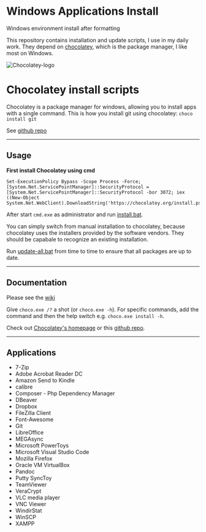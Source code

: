 # Windows Applications Install
Windows environment install after formatting

This repository contains installation and update scripts, I use in my daily work.
They depend on [chocolatey](http://chocolatey.org/), which is the package manager, I like most on Windows.

![Chocolatey-logo](https://chocolatey.org/content/images/logo_square.svg "Logo")


# Chocolatey install scripts
Chocolatey is a package manager for windows, allowing you to install apps with a single command. This is how you install git using chocolatey: ```choco install git```

See [github repo](https://github.com/chocolatey/choco)

---

## Usage

**First install Chocolatey using cmd**

```
Set-ExecutionPolicy Bypass -Scope Process -Force; [System.Net.ServicePointManager]::SecurityProtocol = [System.Net.ServicePointManager]::SecurityProtocol -bor 3072; iex ((New-Object System.Net.WebClient).DownloadString('https://chocolatey.org/install.ps1'))
```

After start `cmd.exe` as administrator and run [install.bat](install.bat).

You can simply switch from manual installation to chocolatey, because chocolatey uses the installers provided by the software vendors.
They should be capabale to recognize an existing installation.

Run [update-all.bat](update-all.bat) from time to time to ensure that all packages are up to date.

---

## Documentation
Please see the [wiki](https://github.com/chocolatey/choco/wiki)

Give `choco.exe /?` a shot (or `choco.exe -h`). For specific commands, add the command and then the help switch e.g. `choco.exe install -h`.

Check out [Chocolatey's homepage](https://chocolatey.org/) or this [github repo](https://github.com/chocolatey/chocolatey).

---

## Applications

* 7-Zip
* Adobe Acrobat Reader DC 
* Amazon Send to Kindle
* calibre
* Composer - Php Dependency Manager	
* DBeaver
* Dropbox
* FileZilla Client 
* Font-Awesome
* Git
* LibreOffice
* MEGAsync	
* Microsoft PowerToys
* Microsoft Visual Studio Code
* Mozilla Firefox
* Oracle VM VirtualBox 
* Pandoc
* Putty
SyncToy
* TeamViewer
* VeraCrypt	
* VLC media player
* VNC Viewer
* WindirStat
* WinSCP
* XAMPP	